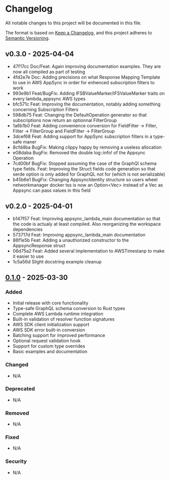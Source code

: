 # Changelog

All notable changes to this project will be documented in this file.

The format is based on [Keep a Changelog](https://keepachangelog.com/en/1.1.0/),
and this project adheres to [Semantic Versioning](https://semver.org/spec/v2.0.0.html).

## v0.3.0 - 2025-04-04

- 47f17cc Doc/Feat: Again improving documentation examples. They are now all compiled as part of testing
- 4fd2e7e Doc: Adding precisions on what Response Mapping Template to use in AWS AppSync in order for enhenced subscription filters to work
- 993e9b1 Feat/BugFix: Adding IFSBValueMarker/IFSValueMarker traits on every lambda_appsync AWS types
- bfc571c Feat: Improving the documentation, notably adding something concerning Subscription Filters
- 598db75 Feat: Changing the DefaultOperation generator so that subscriptions now return an optionnal FilterGroup
- 1a6b1b0 Feat: Adding convenience conversion for FieldFilter -> Filter, Filter -> FilterGroup and FieldFilter -> FilterGroup
- 3dcef68 Feat: Adding support for AppSync subscription filters in a type-safe maner
- 8cfd4ba BugFix: Making clippy happy by removing a useless allocation
- e08daba BugFix: Removed the double log::info! of the Appsync Operation
- 7cd00bf BugFix: Stopped assuming the case of the GraphQl schema type fields. Feat: Improving the Struct fields code generation so that serde option  is only added for GraphQL  not for  (which is not serializable)
- b45b6e1 BugFix: Changing AppsyncIdentity structure so users wheel networkmanager docker tss is now an Option<Vec<String>> instead of a Vec<String> as Appsync can pass  values in this field

## v0.2.0 - 2025-04-01

- b147f57 Feat: Improving appsync_lambda_main documentation so that the code is actualy at least compiled. Also reorganizing the workspace dependencies
- 573717d Feat: Improving appsync_lambda_main documentation
- 86f1e5b Feat: Adding a unauthorized constructor to the AppsyncResponse struct
- 06d75a2 Feat: Added several implementation to AWSTimestanp to make it easier to use
- 1c5a56d Slight docstring example cleanup

## [0.1.0] - 2025-03-30

### Added
- Initial release with core functionality
- Type-safe GraphQL schema conversion to Rust types
- Complete AWS Lambda runtime integration
- Built-in validation of resolver function signatures
- AWS SDK client initialization support
- AWS SDK error built-in conversion
- Batching support for improved performance
- Optional request validation hook
- Support for custom type overrides
- Basic examples and documentation

### Changed
- N/A

### Deprecated
- N/A

### Removed
- N/A

### Fixed
- N/A

### Security
- N/A

[0.1.0]: https://github.com/JeremieRodon/lambda-appsync/releases/tag/v0.1.0
